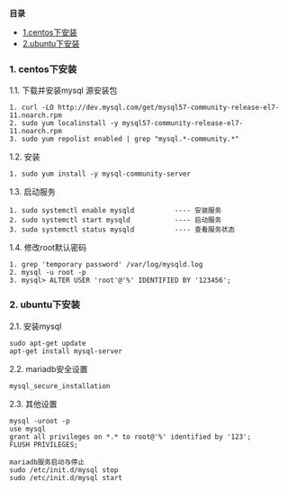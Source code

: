 **目录**

* [1.centos下安装](#1)
* [2.ubuntu下安装](#1)

### 1. centos下安装
1.1. 下载并安装mysql 源安装包
```
1. curl -LO http://dev.mysql.com/get/mysql57-community-release-el7-11.noarch.rpm
2. sudo yum localinstall -y mysql57-community-release-el7-11.noarch.rpm
3. sudo yum repolist enabled | grep "mysql.*-community.*"
```
1.2. 安装
```
1. sudo yum install -y mysql-community-server
```
1.3. 启动服务
```
1. sudo systemctl enable mysqld          ---- 安装服务
2. sudo systemctl start mysqld           ---- 启动服务
3. sudo systemctl status mysqld          ---- 查看服务状态
```
1.4. 修改root默认密码
```
1. grep 'temporary password' /var/log/mysqld.log
2. mysql -u root -p
3. mysql> ALTER USER 'root'@'%' IDENTIFIED BY '123456';
```
### 2. ubuntu下安装
2.1.  安装mysql
```
sudo apt-get update
apt-get install mysql-server
```
2.2. mariadb安全设置
```
mysql_secure_installation
```
2.3. 其他设置
```
mysql -uroot -p
use mysql
grant all privileges on *.* to root@'%' identified by '123';
FLUSH PRIVILEGES;

mariadb服务启动与停止
sudo /etc/init.d/mysql stop
sudo /etc/init.d/mysql start
```